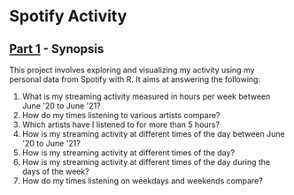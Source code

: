 # Spotify Activity 

## [Part 1](https://rpubs.com/anayaftw/776952) - Synopsis
This project involves exploring and visualizing my activity using my personal data from Spotify with R. It aims at answering the following:  
1. What is my streaming activity measured in hours per week between June '20 to June '21?    
2. How do my times listening to various artists compare?  
3. Which artists have I listened to for more than 5 hours?  
4. How is my streaming activity at different times of the day between June '20 to June '21?  
5. How is my streaming activity at different times of the day?  
6. How is my streaming activity at different times of the day during the days of the week?  
7. How do my times listening on weekdays and weekends compare?
